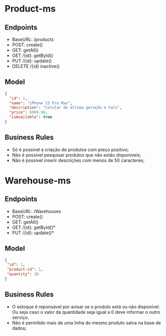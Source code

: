 # Product-ms

## Endpoints
- BaseURL: /products
- POST: create()
- GET: getAll()
- GET /{id}: getById()
- PUT /{id}: update()
- DELETE /{id} inactive()

## Model
``` json
{
  "id": 1,
  "name": "iPhone 13 Pro Max",
  "description": "Celular de última geração e tals",
  "price": 6999.90,
  "isAvailable": true
}
```

## Business Rules

- Só é possível a criação de produtos com preço positivo;
- Não é possível pesquisar produtos que não estão disponíveis;
- Não é possível inserir descrições com menos de 50 caracteres;

# Warehouse-ms

## Endpoints
- BaseURL: /Warehouses
- POST: create()
- GET: getAll()
- GET /{id}: getById()*
- PUT /{id}: update()*

## Model
```json
{
 "id": 1,
 "product-id": 1,
 "quantity": 10
}
```

## Business Rules

- O estoque é reponsável por avisar se o produto está ou não disponível. Ou seja caso o valor da quantidade
  seja igual a 0 deve informar o outro serviço.
- Não é permitido mais de uma linha do mesmo produto salva na base de dados;

